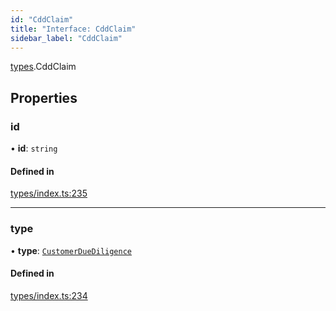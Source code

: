 ```yaml
---
id: "CddClaim"
title: "Interface: CddClaim"
sidebar_label: "CddClaim"
---
```


[types](../../../modules/Types/Types.md).CddClaim

## Properties

### id

• **id**: `string`

#### Defined in

[types/index.ts:235](https://github.com/PolymeshAssociation/polymesh-sdk/blob/91c2d2d8/src/types/index.ts#L235)

___

### type

• **type**: [`CustomerDueDiligence`](../../../enums/Types/ClaimType/ClaimType.md#customerduediligence)

#### Defined in

[types/index.ts:234](https://github.com/PolymeshAssociation/polymesh-sdk/blob/91c2d2d8/src/types/index.ts#L234)
